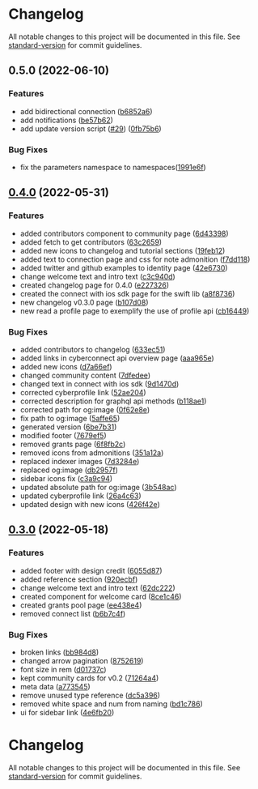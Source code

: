 # Changelog

All notable changes to this project will be documented in this file. See [standard-version](https://github.com/conventional-changelog/standard-version) for commit guidelines.

## 0.5.0 (2022-06-10)

### Features

- add bidirectional connection ([b6852a6](https://github.com/cyberconnecthq/cyberconnect-docs-v2/commit/b6852a6c557c2c3fb369b3d80bf3861575c1499a))
- add notifications ([be57b62](https://github.com/cyberconnecthq/cyberconnect-docs-v2/commit/be57b62f57bc8205d532e4d047a0df687263006d))
- add update version script ([#29](https://github.com/cyberconnecthq/cyberconnect-docs-v2/issues/29)) ([0fb75b6](https://github.com/cyberconnecthq/cyberconnect-docs-v2/commit/0fb75b6b4272870cc840c267af2f0ff71fdaaa45))

### Bug Fixes

- fix the parameters namespace to namespaces([1991e6f](https://github.com/cyberconnecthq/cyberconnect-docs-v2/commit/1991e6f86fd39720030940901aa492dd8eaca460))

## [0.4.0](https://github.com/cyberconnecthq/cyberconnect-docs-v2/compare/v0.3.0...v0.4.0) (2022-05-31)

### Features

- added contributors component to community page ([6d43398](https://github.com/cyberconnecthq/cyberconnect-docs-v2/commit/6d433988d0056d276b0db90e4e2f9b07174e516b))
- added fetch to get contributors ([63c2659](https://github.com/cyberconnecthq/cyberconnect-docs-v2/commit/63c2659ff8ba93c3320f39656c5fc87f6f77378e))
- added new icons to changelog and tutorial sections ([19feb12](https://github.com/cyberconnecthq/cyberconnect-docs-v2/commit/19feb129146fa4b045ab570dd09ec0de39949f2c))
- added text to connection page and css for note admonition ([f7dd118](https://github.com/cyberconnecthq/cyberconnect-docs-v2/commit/f7dd118a3facd42bbb30522fc0f3fcd5cbb7317d))
- added twitter and github examples to identity page ([42e6730](https://github.com/cyberconnecthq/cyberconnect-docs-v2/commit/42e6730098675b71e379e721db800138884c1efc))
- change welcome text and intro text ([c3c940d](https://github.com/cyberconnecthq/cyberconnect-docs-v2/commit/c3c940d290e2a713f2102bbf7ab859d9edfd7ef3))
- created changelog page for 0.4.0 ([e227326](https://github.com/cyberconnecthq/cyberconnect-docs-v2/commit/e2273265267efc19972ead21103200ab5d316683))
- created the connect with ios sdk page for the swift lib ([a8f8736](https://github.com/cyberconnecthq/cyberconnect-docs-v2/commit/a8f8736561a31ed3e901f383747f950dc514fe92))
- new changelog v0.3.0 page ([b107d08](https://github.com/cyberconnecthq/cyberconnect-docs-v2/commit/b107d084f717c96ef5af8993dacaf875f1ea67d3))
- new read a profile page to exemplify the use of profile api ([cb16449](https://github.com/cyberconnecthq/cyberconnect-docs-v2/commit/cb16449667635999559fb0129043c8e7827a715b))

### Bug Fixes

- added contributors to changelog ([633ec51](https://github.com/cyberconnecthq/cyberconnect-docs-v2/commit/633ec51ceb4ea8389d31dd516123709633cda10d))
- added links in cyberconnect api overview page ([aaa965e](https://github.com/cyberconnecthq/cyberconnect-docs-v2/commit/aaa965e9dd83c2b69b844ef5e40b5978bc0b6e05))
- added new icons ([d7a66ef](https://github.com/cyberconnecthq/cyberconnect-docs-v2/commit/d7a66ef9eb1073fca582ec771209a25a34a528a7))
- changed community content ([7dfedee](https://github.com/cyberconnecthq/cyberconnect-docs-v2/commit/7dfedee4b97a614c375998cdf6fa1744ea4a48e3))
- changed text in connect with ios sdk ([9d1470d](https://github.com/cyberconnecthq/cyberconnect-docs-v2/commit/9d1470d18ba73a723defa4b3a0e7f5043cd70100))
- corrected cyberprofile link ([52ae204](https://github.com/cyberconnecthq/cyberconnect-docs-v2/commit/52ae204fb57b3b6add3fe38b8635b67bf5596c6a))
- corrected description for graphql api methods ([b118ae1](https://github.com/cyberconnecthq/cyberconnect-docs-v2/commit/b118ae17a1373068ea6b35bf8ed31832f0884b06))
- corrected path for og:image ([0f62e8e](https://github.com/cyberconnecthq/cyberconnect-docs-v2/commit/0f62e8e29d5cf3c0208b8e484df991c097491f82))
- fix path to og:image ([5affe65](https://github.com/cyberconnecthq/cyberconnect-docs-v2/commit/5affe659ae3687df3205836219e2a007d1e1ec8f))
- generated version ([6be7b31](https://github.com/cyberconnecthq/cyberconnect-docs-v2/commit/6be7b319bc4c2c04bec17ee1884fbe773e072153))
- modified footer ([7679ef5](https://github.com/cyberconnecthq/cyberconnect-docs-v2/commit/7679ef59798991a9ee7658be92f96482e9eac657))
- removed grants page ([6f8fb2c](https://github.com/cyberconnecthq/cyberconnect-docs-v2/commit/6f8fb2c70803b0ca839853a1e3c9e9fa02d260e8))
- removed icons from admonitions ([351a12a](https://github.com/cyberconnecthq/cyberconnect-docs-v2/commit/351a12ae7a3090c72a5055580b23c2de3d6e3761))
- replaced indexer images ([7d3284e](https://github.com/cyberconnecthq/cyberconnect-docs-v2/commit/7d3284e9213b7b0f5b068341582208cfaff8058a))
- replaced og:image ([db2957f](https://github.com/cyberconnecthq/cyberconnect-docs-v2/commit/db2957fd3d7bb44cbfa561554a02d385fd847c32))
- sidebar icons fix ([c3a9c94](https://github.com/cyberconnecthq/cyberconnect-docs-v2/commit/c3a9c94e66091dc1e7b0c5b8dba743d299ad0b84))
- updated absolute path for og:image ([3b548ac](https://github.com/cyberconnecthq/cyberconnect-docs-v2/commit/3b548aca8ef7b2b3ac6fdbf77d2cd046d2aa093f))
- updated cyberprofile link ([26a4c63](https://github.com/cyberconnecthq/cyberconnect-docs-v2/commit/26a4c6354af26bcd3c7e56d39076424cbe5ea9f6))
- updated design with new icons ([426f42e](https://github.com/cyberconnecthq/cyberconnect-docs-v2/commit/426f42e51f4aea58936220a1658f678cb87c138c))

## [0.3.0](https://github.com/cyberconnecthq/cyberconnect-docs-v2/compare/v0.2.0...v0.3.0) (2022-05-18)

### Features

- added footer with design credit ([6055d87](https://github.com/cyberconnecthq/cyberconnect-docs-v2/commit/6055d87c6c9bc1fb9f0c5308b1afcde03969d5e9))
- added reference section ([920ecbf](https://github.com/cyberconnecthq/cyberconnect-docs-v2/commit/920ecbfd5afe40392fdec43816d79d6af0896a01))
- change welcome text and intro text ([62dc222](https://github.com/cyberconnecthq/cyerconnct-docs-v2/commit/62dc222cc1fe8ea7452353378b82a1c0508ace05))
- created component for welcome card ([8ce1c46](https://github.com/cyberconnecthq/cyberconnect-docs-v2/commit/8ce1c46361a3c9610c5445ce960d1bf7c5d59573))
- created grants pool page ([ee438e4](https://github.com/cyberconnecthq/cyberconnect-docs-v2/commit/ee438e4cb8f865a2d2d7dd4678cb9906eb51f247))
- removed connect list ([b6b7c4f](https://github.com/cyberconnecthq/cyberconnect-docs-v2/commit/b6b7c4fa65c12adc853bd2841bd74615811c17de))

### Bug Fixes

- broken links ([bb984d8](https://github.com/cyberconnecthq/cyberconnect-docs-v2/commit/bb984d86423121f053f37335244a086d0678004a))
- changed arrow pagination ([8752619](https://github.com/cyberconnecthq/cyberconnect-docs-v2/commit/8752619cc7151e7793c11c96ef12e141d1e36178))
- font size in rem ([d01737c](https://github.com/cyberconnecthq/cyberconnect-docs-v2/commit/d01737c9065f5db9e0572ba052757d1dd03fcabe))
- kept community cards for v0.2 ([71264a4](https://github.com/cyberconnecthq/cyberconnect-docs-v2/commit/71264a46d1218e5582a4961b1c6ad8e71f236527))
- meta data ([a773545](https://github.com/cyberconnecthq/cyberconnect-docs-v2/commit/a773545005cd75bc8bfe5b5ebe05c5b0237cf461))
- remove unused type reference ([dc5a396](https://github.com/cyberconnecthq/cyberconnect-docs-v2/commit/dc5a396d843f84a99c32867c4606ade2a394286d))
- removed white space and num from naming ([bd1c786](https://github.com/cyberconnecthq/cyberconnect-docs-v2/commit/bd1c786a55d708501fa92e19a82ce289b9c5b12b))
- ui for sidebar link ([4e6fb20](https://github.com/cyberconnecthq/cyberconnect-docs-v2/commit/4e6fb20bc095fea3cec68ef8c186a2da82cec6fa))

# Changelog

All notable changes to this project will be documented in this file. See [standard-version](https://github.com/conventional-changelog/standard-version) for commit guidelines.
